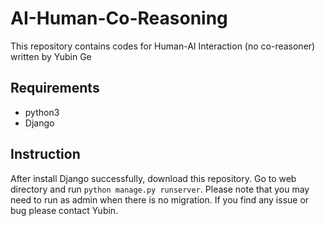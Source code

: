 # AI-Human-Co-Reasoning

This repository contains codes for Human-AI Interaction (no co-reasoner) written by Yubin Ge

## Requirements
* python3
* Django

## Instruction
After install Django successfully, download this repository. Go to web directory and run `python manage.py runserver`. Please note that you may need to run as admin when there is no migration. If you find any issue or bug please contact Yubin.
